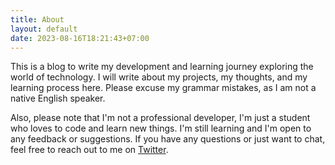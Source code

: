```yaml
---
title: About
layout: default
date: 2023-08-16T18:21:43+07:00
---
```


This is a blog to write my development and learning journey exploring the world of technology. I will write about my projects, my thoughts, and my learning process here. Please excuse my grammar mistakes, as I am not a native English speaker.

Also, please note that I'm not a professional developer, I'm just a student who loves to code and learn new things. I'm still learning and I'm open to any feedback or suggestions. If you have any questions or just want to chat, feel free to reach out to me on [Twitter](https://twitter.com/reverseproxie).